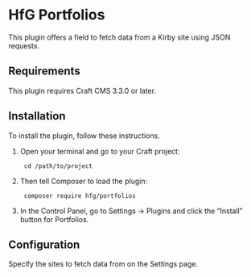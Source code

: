 # HfG Portfolios 

This plugin offers a field to fetch data from a Kirby site using JSON requests.

## Requirements

This plugin requires Craft CMS 3.3.0 or later.

## Installation

To install the plugin, follow these instructions.

1. Open your terminal and go to your Craft project:

        cd /path/to/project

2. Then tell Composer to load the plugin:

        composer require hfg/portfolios

3. In the Control Panel, go to Settings → Plugins and click the “Install” button for Portfolios.

## Configuration

Specify the sites to fetch data from on the Settings page.
